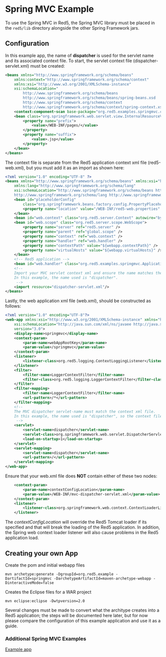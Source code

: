 # Spring MVC Example

To use the Spring MVC in Red5, the Spring MVC library must be placed in the `red5/lib` directory alongside the other Spring Framework jars.

## Configuration

In this example app, the name of __dispatcher__ is used for the servlet name and its associated context file. To start, the servlet context file (dispatcher-servlet.xml) must be created:
```xml
<beans xmlns="http://www.springframework.org/schema/beans" 
    xmlns:context="http://www.springframework.org/schema/context"
    xmlns:xsi="http://www.w3.org/2001/XMLSchema-instance"
    xsi:schemaLocation="
        http://www.springframework.org/schema/beans
        http://www.springframework.org/schema/beans/spring-beans.xsd
        http://www.springframework.org/schema/context 
        http://www.springframework.org/schema/context/spring-context.xsd">
    <context:component-scan base-package="org.red5.examples.springmvc.controller" />
    <bean class="org.springframework.web.servlet.view.InternalResourceViewResolver">
        <property name="prefix">
            <value>/WEB-INF/pages/</value>
        </property>
        <property name="suffix">
            <value>.jsp</value>
        </property>
    </bean>
</beans>
``` 

The context file is separate from the Red5 application context xml file (red5-web.xml), but you must add it as an import as shown here:
```xml
<?xml version="1.0" encoding="UTF-8" ?>
<beans xmlns="http://www.springframework.org/schema/beans" xmlns:xsi="http://www.w3.org/2001/XMLSchema-instance"
    xmlns:lang="http://www.springframework.org/schema/lang"
    xsi:schemaLocation="http://www.springframework.org/schema/beans http://www.springframework.org/schema/beans/spring-beans.xsd
    http://www.springframework.org/schema/lang http://www.springframework.org/schema/lang/spring-lang.xsd">
    <bean id="placeholderConfig"
        class="org.springframework.beans.factory.config.PropertyPlaceholderConfigurer">
        <property name="location" value="/WEB-INF/red5-web.properties" />
    </bean>
    <bean id="web.context" class="org.red5.server.Context" autowire="byType" />
    <bean id="web.scope" class="org.red5.server.scope.WebScope">
        <property name="server" ref="red5.server" />
        <property name="parent" ref="global.scope" />
        <property name="context" ref="web.context" />
        <property name="handler" ref="web.handler" />
        <property name="contextPath" value="${webapp.contextPath}" />
        <property name="virtualHosts" value="${webapp.virtualHosts}" />
    </bean>
    <!-- Red5 application -->
    <bean id="web.handler" class="org.red5.examples.springmvc.Application" />
    <!--
    Import your MVC servlet context xml and ensure the name matches the referenced servlet in your web.xml file.
    In this example, the name used is "dispatcher".
     -->
    <import resource="dispatcher-servlet.xml"/>
</beans>
```

Lastly, the web application xml file (web.xml), should be constructed as follows: 
```xml
<?xml version="1.0" encoding="UTF-8"?>
<web-app xmlns:xsi="http://www.w3.org/2001/XMLSchema-instance" xmlns="http://java.sun.com/xml/ns/javaee"
    xsi:schemaLocation="http://java.sun.com/xml/ns/javaee http://java.sun.com/xml/ns/javaee/web-app_3_0.xsd"
    version="3.0">
    <display-name>springmvc</display-name>
    <context-param>
        <param-name>webAppRootKey</param-name>
        <param-value>/springmvc</param-value>
    </context-param>
    <listener>
        <listener-class>org.red5.logging.ContextLoggingListener</listener-class>
    </listener>
    <filter>
        <filter-name>LoggerContextFilter</filter-name>
        <filter-class>org.red5.logging.LoggerContextFilter</filter-class>
    </filter>
    <filter-mapping>
        <filter-name>LoggerContextFilter</filter-name>
        <url-pattern>/*</url-pattern>
    </filter-mapping>
    <!--
    The MVC dispatcher servlet-name must match the context xml file.
    In this example, the name used is "dispatcher", so the context file is named "dispatcher-servlet.xml".
     -->
    <servlet>
        <servlet-name>dispatcher</servlet-name>
        <servlet-class>org.springframework.web.servlet.DispatcherServlet</servlet-class>
        <load-on-startup>1</load-on-startup>
    </servlet>
    <servlet-mapping>
        <servlet-name>dispatcher</servlet-name>
        <url-pattern>/</url-pattern>
    </servlet-mapping>
</web-app>
```

Ensure that your web.xml file does __NOT__ contain either of these two nodes:
```xml
    <context-param>
        <param-name>contextConfigLocation</param-name>
        <param-value>/WEB-INF/mvc-dispatcher-servlet.xml</param-value>
    </context-param>
    <listener>
        <listener-class>org.springframework.web.context.ContextLoaderListener</listener-class>
    </listener>
```
The _contextConfigLocation_ will override the Red5 Tomcat loader if its specified and that will break the loading of the Red5 application. In addition,
the Spring web context loader listener will also cause problems in the Red5 application load.


## Creating your own App

Create the pom and initial webapp files
```
mvn archetype:generate -DgroupId=org.red5.example -DartifactId=springmvc -DarchetypeArtifactId=maven-archetype-webapp -DinteractiveMode=false
```

Creates the Eclipse files for a WAR project
```
mvn eclipse:eclipse -Dwtpversion=2.0 
```

Several changes must be made to convert what the architype creates into a Red5 application; the steps will be documented here later, but for now
please compare the configuration of this example application and use it as a guide.


### Additional Spring MVC Examples
[Example app](http://www.mkyong.com/maven/how-to-create-a-web-application-project-with-maven/)